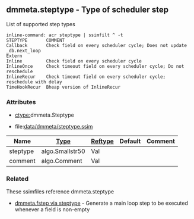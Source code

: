 ## dmmeta.steptype - Type of scheduler step
<a href="#dmmeta-steptype"></a>
List of supported step types

```
inline-command: acr steptype | ssimfilt ^ -t
STEPTYPE       COMMENT
Callback       Check field on every scheduler cycle; Does not update _db.next_loop
Extern
Inline         Check field on every scheduler cycle
InlineOnce     Check timeout field on every scheduler cycle; Do not reschedule
InlineRecur    Check timeout field on every scheduler cycle; reschedule with delay
TimeHookRecur  Bheap version of InlineRecur

```

### Attributes
<a href="#attributes"></a>
* [ctype:](/txt/ssimdb/dmmeta/ctype.md)dmmeta.Steptype

* file:[data/dmmeta/steptype.ssim](/data/dmmeta/steptype.ssim)

|Name|[Type](/txt/ssimdb/dmmeta/ctype.md)|[Reftype](/txt/ssimdb/dmmeta/reftype.md)|Default|Comment|
|---|---|---|---|---|
|steptype|algo.Smallstr50|Val|
|comment|algo.Comment|Val|

### Related
<a href="#related"></a>
These ssimfiles reference dmmeta.steptype

* [dmmeta.fstep via steptype](/txt/ssimdb/dmmeta/fstep.md) - Generate a main loop step to be executed whenever a field is non-empty

